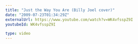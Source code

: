 ```yaml
---
title: "Just the Way You Are (Billy Joel cover)"
date: "2009-07-23T01:34:29Z"
externalUrl: https://www.youtube.com/watch?v=WK4vfsspZ9I
youtubeId: WK4vfsspZ9I

type: video
---
```

